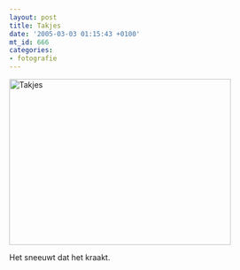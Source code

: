 ```yaml
---
layout: post
title: Takjes
date: '2005-03-03 01:15:43 +0100'
mt_id: 666
categories:
- fotografie
---
```

<img src="{{ site.url }}/images/takjes.jpg" width="400" height="300" alt="Takjes" />

Het sneeuwt dat het kraakt.
